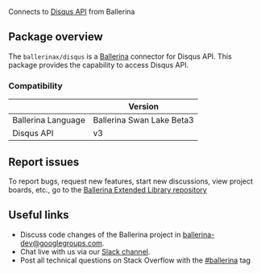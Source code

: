 Connects to [Disqus API](https://disqus.com/api/docs) from Ballerina

## Package overview
The `ballerinax/disqus` is a [Ballerina](https://ballerina.io/) connector for Disqus API.
This package provides the capability to access Disqus API.

### Compatibility
|                               | Version                         |
|-------------------------------|---------------------------------|
| Ballerina Language            | Ballerina Swan Lake Beta3       | 
| Disqus API                    | v3                              |

## Report issues
To report bugs, request new features, start new discussions, view project boards, etc., go to the [Ballerina Extended Library repository](https://github.com/ballerina-platform/ballerina-extended-library)

## Useful links
- Discuss code changes of the Ballerina project in [ballerina-dev@googlegroups.com](mailto:ballerina-dev@googlegroups.com).
- Chat live with us via our [Slack channel](https://ballerina.io/community/slack/).
- Post all technical questions on Stack Overflow with the [#ballerina](https://stackoverflow.com/questions/tagged/ballerina) tag
